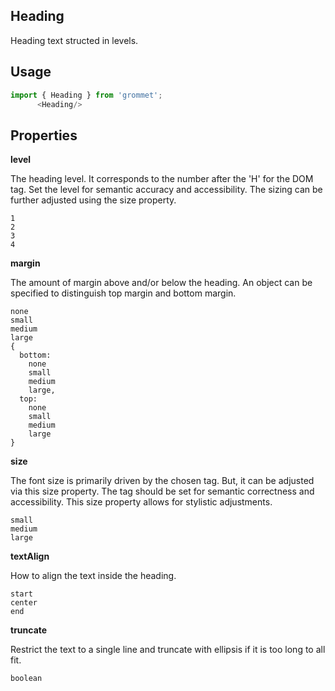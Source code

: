 ## Heading
Heading text structed in levels.

## Usage

```javascript
import { Heading } from 'grommet';
      <Heading/>
```

## Properties

**level**

The heading level. It corresponds to the number after the 'H' for
      the DOM tag. Set the level for semantic accuracy and accessibility.
      The sizing can be further adjusted using the size property.

```
1
2
3
4
```

**margin**

The amount of margin above and/or below the heading. An object can be
      specified to distinguish top margin and bottom margin.

```
none
small
medium
large
{
  bottom: 
    none
    small
    medium
    large,
  top: 
    none
    small
    medium
    large
}
```

**size**

The font size is primarily driven by the chosen tag. But, it can
      be adjusted via this size property. The tag should be set for semantic
      correctness and accessibility. This size property allows for stylistic
      adjustments.

```
small
medium
large
```

**textAlign**

How to align the text inside the heading.

```
start
center
end
```

**truncate**

Restrict the text to a single line and truncate with ellipsis if it
      is too long to all fit.

```
boolean
```
  
